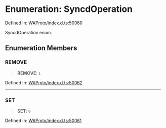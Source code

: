 # Enumeration: SyncdOperation

Defined in: [WAProto/index.d.ts:50060](https://github.com/Fokusdotid/bail/blob/3bd64a6fd6e8fc52d3ec9ba842534bed26103555/WAProto/index.d.ts#L50060)

SyncdOperation enum.

## Enumeration Members

### REMOVE

> **REMOVE**: `1`

Defined in: [WAProto/index.d.ts:50062](https://github.com/Fokusdotid/bail/blob/3bd64a6fd6e8fc52d3ec9ba842534bed26103555/WAProto/index.d.ts#L50062)

***

### SET

> **SET**: `0`

Defined in: [WAProto/index.d.ts:50061](https://github.com/Fokusdotid/bail/blob/3bd64a6fd6e8fc52d3ec9ba842534bed26103555/WAProto/index.d.ts#L50061)
